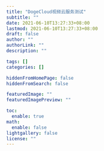 ```yaml
---
title: "DogeCloud视频云服务测试"
subtitle: ""
date: 2021-06-10T13:27:33+08:00
lastmod: 2021-06-10T13:27:33+08:00
draft: false
author: ""
authorLink: ""
description: ""

tags: []
categories: []

hiddenFromHomePage: false
hiddenFromSearch: false

featuredImage: ""
featuredImagePreview: ""

toc:
  enable: true
math:
  enable: false
lightgallery: false
license: ""
---
```



<div id="player"></div>
<script type="text/javascript" src="https://player.dogecloud.com/js/loader"></script>
<script type="text/javascript">
var player = new DogePlayer({
    container: document.getElementById('player'),
    userId: 2534,
    vcode: '1acc009e59647160',
    autoPlay: false
});
</script>

<!--more-->
